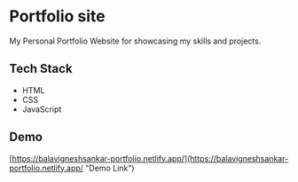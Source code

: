 # Portfolio site
My Personal Portfolio Website for showcasing my skills and projects.

## Tech Stack
- HTML
- CSS
- JavaScript

## Demo
[https://balavigneshsankar-portfolio.netlify.app/](https://balavigneshsankar-portfolio.netlify.app/ "Demo Link")
